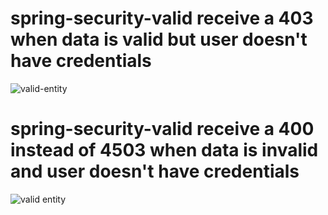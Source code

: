 # spring-security-valid receive a 403 when data is valid but user doesn't have credentials 

![valid-entity]("https://github.com/zouroto/spring-security-valid/blob/main/valid-data.PNG")

# spring-security-valid receive a 400 instead of 4503 when data is invalid and user doesn't have credentials 

![valid entity](url "https://raw.githubusercontent.com/zouroto/spring-security-valid/main/invalid-data.PNG")
